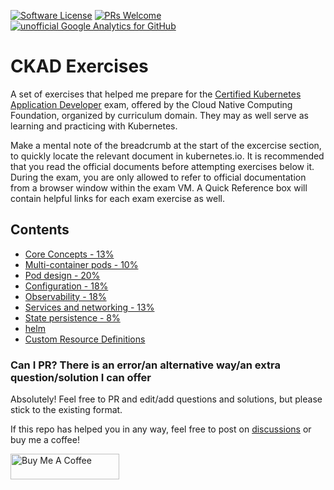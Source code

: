 [![Software License](https://img.shields.io/badge/license-MIT-brightgreen.svg?style=flat-square)](LICENSE)
[![PRs Welcome](https://img.shields.io/badge/PRs-welcome-brightgreen.svg?style=flat-square)](http://makeapullrequest.com)
[![unofficial Google Analytics for GitHub](https://gaforgithub.azurewebsites.net/api?repo=CKAD-exercises)](https://github.com/dgkanatsios/gaforgithub)

# CKAD Exercises

A set of exercises that helped me prepare for the [Certified Kubernetes Application Developer](https://www.cncf.io/certification/ckad/) exam, offered by the Cloud Native Computing Foundation, organized by curriculum domain.
They may as well serve as learning and practicing with Kubernetes.

Make a mental note of the breadcrumb at the start of the excercise section, to quickly locate the relevant document in kubernetes.io.
It is recommended that you read the official documents before attempting exercises below it.
During the exam, you are only allowed to refer to official documentation from a browser window within the exam VM.
A Quick Reference box will contain helpful links for each exam exercise as well.

## Contents

- [Core Concepts - 13%](a.core_concepts.md)
- [Multi-container pods - 10%](b.multi_container_pods.md)
- [Pod design - 20%](c.pod_design.md)
- [Configuration - 18%](d.configuration.md)
- [Observability - 18%](e.observability.md)
- [Services and networking - 13%](f.services.md)
- [State persistence - 8%](g.state.md)
- [helm](h.helm.md)
- [Custom Resource Definitions](i.crd.md)


### Can I PR? There is an error/an alternative way/an extra question/solution I can offer

Absolutely! Feel free to PR and edit/add questions and solutions, but please stick to the existing format.

If this repo has helped you in any way, feel free to post on [discussions](https://devopsguy.substack.com) or buy me a coffee!

<a href="https://bmc.link/scriptcircle" target="_blank"><img src="https://cdn.buymeacoffee.com/buttons/default-orange.png" alt="Buy Me A Coffee" height="41" width="174"></a>
